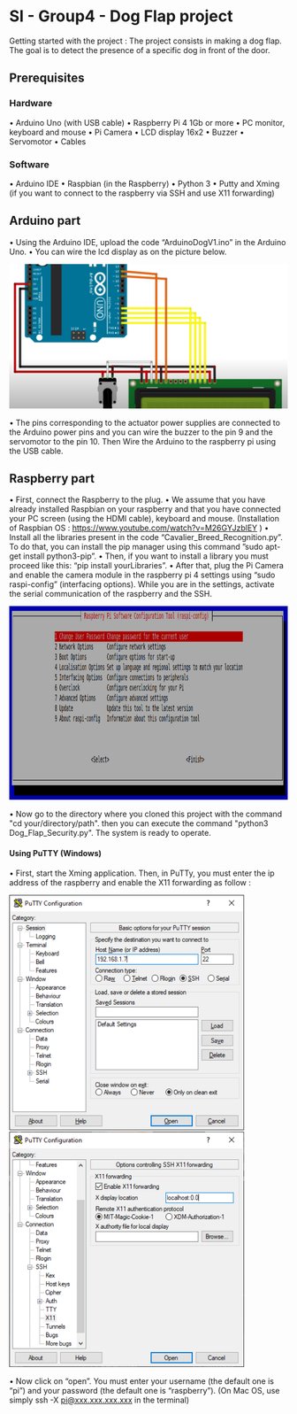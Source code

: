 # SI - Group4 - Dog Flap project
Getting started with the project : The project consists in making a dog flap. The goal is to detect the presence of a specific dog in front of the door.

## Prerequisites
### Hardware
•	Arduino Uno (with USB cable)
•	Raspberry Pi 4 1Gb or more
•	PC monitor, keyboard and mouse
•	Pi Camera
•	LCD display 16x2
•	Buzzer
•	Servomotor
•	Cables

### Software
•	Arduino IDE
•	Raspbian (in the Raspberry)
•	Python 3
•	Putty and Xming (if you want to connect to the raspberry via SSH and use X11 forwarding)


## Arduino part
•	Using the Arduino IDE, upload the code “ArduinoDogV1.ino” in the Arduino Uno. 
•	You can wire the lcd display as on the picture below.

<img src="Images/LCDwiring.png" width="1245" height="">

•	The pins corresponding to the actuator power supplies are connected to the Arduino power pins and you can wire the buzzer to the pin 9 and the servomotor to the pin 10. Then Wire the Arduino to the raspberry pi using the USB cable.

## Raspberry part
•	First, connect the Raspberry to the plug.
•	We assume that you have already installed Raspbian on your raspberry and that you have connected your PC screen (using the HDMI cable), keyboard and mouse. (Installation of Raspbian OS : https://www.youtube.com/watch?v=M26GYJzblEY )
•	Install all the libraries present in the code “Cavalier_Breed_Recognition.py”. To do that, you can install the pip manager using this command ”sudo apt-get install python3-pip”.
•	Then, if you want to install a library you must proceed like this: “pip install yourLibraries”.
•	After that, plug the Pi Camera and enable the camera module in the raspberry pi 4 settings using “sudo raspi-config” (interfacing options). While you are in the settings, activate the serial communication of the raspberry and the SSH.

<img src="Images/RaspiConfig.png" width="1245" height="350">

•	Now go to the directory where you cloned this project with the command "cd your/directory/path". then you can execute the command "python3 Dog_Flap_Security.py". The system is ready to operate.

#### Using PuTTY (Windows)
•	First, start the Xming application. Then, in PuTTy, you must enter the ip address of the raspberry and enable the X11 forwarding as follow :

<img src="Images/PuttyConfi1.png" width="425" height="425">  <img src="Images/PuttyConfi2.png" width="425" height="425">

•	Now click on “open”. You must enter your username (the default  one is “pi”) and your password (the default one is “raspberry”). (On Mac OS, use simply ssh -X pi@xxx.xxx.xxx.xxx in the terminal)

